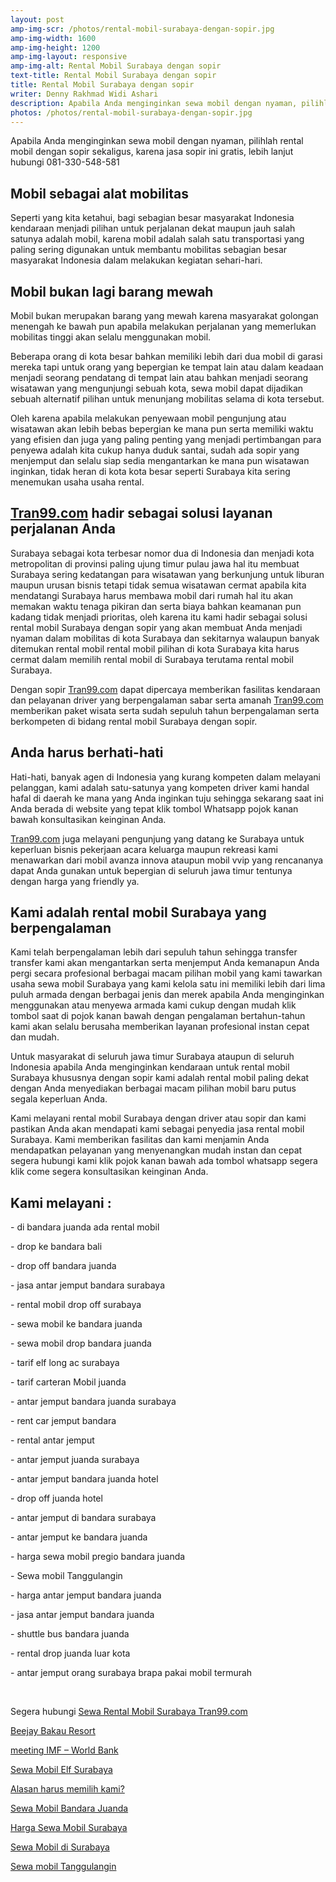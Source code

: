 ```yaml
---
layout: post
amp-img-scr: /photos/rental-mobil-surabaya-dengan-sopir.jpg
amp-img-width: 1600
amp-img-height: 1200
amp-img-layout: responsive
amp-img-alt: Rental Mobil Surabaya dengan sopir
text-title: Rental Mobil Surabaya dengan sopir
title: Rental Mobil Surabaya dengan sopir
writer: Denny Rakhmad Widi Ashari
description: Apabila Anda menginginkan sewa mobil dengan nyaman, pilihlah rental mobil dengan sopir sekaligus, karena jasa sopir ini gratis, lebih lanjut hubungi 081-330-548-581
photos: /photos/rental-mobil-surabaya-dengan-sopir.jpg
---
```

<p class="post">Apabila Anda menginginkan sewa mobil dengan nyaman, pilihlah rental mobil dengan sopir sekaligus, karena jasa sopir ini gratis, lebih lanjut hubungi 081-330-548-581
</p>

<h2 class="post">Mobil sebagai alat mobilitas </h2>
<p class="post">Seperti yang kita ketahui, bagi sebagian besar masyarakat Indonesia kendaraan menjadi pilihan untuk perjalanan dekat maupun jauh salah satunya adalah mobil, karena mobil adalah salah satu transportasi yang paling sering digunakan untuk membantu mobilitas sebagian besar masyarakat Indonesia dalam melakukan kegiatan sehari-hari. </p>

<h2 class="post">Mobil bukan lagi barang mewah </h2>
<p class="post">Mobil bukan merupakan barang yang mewah karena masyarakat golongan menengah ke bawah pun apabila melakukan perjalanan yang memerlukan mobilitas tinggi akan selalu menggunakan mobil. </p>
<p class="post">Beberapa orang di kota besar bahkan memiliki lebih dari dua mobil di garasi mereka tapi untuk orang yang bepergian ke tempat lain atau dalam keadaan menjadi seorang pendatang di tempat lain atau bahkan menjadi seorang wisatawan yang mengunjungi sebuah kota, sewa mobil dapat dijadikan sebuah alternatif pilihan untuk menunjang mobilitas selama di kota tersebut. </p>
<p class="post">Oleh karena apabila melakukan penyewaan mobil pengunjung atau wisatawan akan lebih bebas bepergian ke mana pun serta memiliki waktu yang efisien dan juga yang paling penting yang menjadi pertimbangan para penyewa adalah kita cukup hanya duduk santai, sudah ada sopir yang menjemput dan selalu siap sedia mengantarkan ke mana pun wisatawan inginkan, tidak heran di kota kota besar seperti Surabaya kita sering menemukan usaha usaha rental. </p>

<amp-img class="post" src="/photos/rental-mobil-surabaya-dengan-sopir-2.jpg" width="899" height="1599" layout="responsive" alt="Rental Mobil Surabaya dengan sopir"></amp-img>

<h2 class="post"><a href="https://tran99.com/">Tran99.com</a> hadir sebagai solusi layanan perjalanan Anda </h2>
<p class="post">Surabaya sebagai kota terbesar nomor dua di Indonesia dan menjadi kota metropolitan di provinsi paling ujung timur pulau jawa hal itu membuat Surabaya sering kedatangan para wisatawan yang berkunjung untuk liburan maupun urusan bisnis tetapi tidak semua wisatawan cermat apabila kita mendatangi Surabaya harus membawa mobil dari rumah hal itu akan memakan waktu tenaga pikiran dan serta biaya bahkan keamanan pun kadang tidak menjadi prioritas, oleh karena itu kami hadir sebagai solusi rental mobil Surabaya dengan sopir yang akan membuat Anda menjadi nyaman dalam mobilitas di kota Surabaya dan sekitarnya walaupun banyak ditemukan rental mobil rental mobil pilihan di kota Surabaya kita harus cermat dalam memilih rental mobil di Surabaya terutama rental mobil Surabaya. </p>
<p class="post">Dengan sopir <a href="https://tran99.com/">Tran99.com</a> dapat dipercaya memberikan fasilitas kendaraan dan pelayanan driver yang berpengalaman sabar serta amanah <a href="https://tran99.com/">Tran99.com</a> memberikan paket wisata serta sudah sepuluh tahun berpengalaman serta berkompeten di bidang rental mobil Surabaya dengan sopir. </p>

<h2 class="post">Anda harus berhati-hati </h2>
<p class="post">Hati-hati, banyak agen di Indonesia yang kurang kompeten dalam melayani pelanggan, kami adalah satu-satunya yang kompeten driver kami handal hafal di daerah ke mana yang Anda inginkan tuju sehingga sekarang saat ini Anda berada di website yang tepat klik tombol Whatsapp pojok kanan bawah konsultasikan keinginan Anda.  </p>
<p class="post"><a href="https://tran99.com/">Tran99.com</a> juga melayani pengunjung yang datang ke Surabaya untuk keperluan bisnis pekerjaan acara keluarga maupun rekreasi kami menawarkan dari mobil avanza innova ataupun mobil vvip yang rencananya dapat Anda gunakan untuk bepergian di seluruh jawa timur tentunya dengan harga yang friendly ya.
 </p>

<h2 class="post">Kami adalah rental mobil Surabaya yang berpengalaman </h2>
<p class="post">Kami telah berpengalaman lebih dari sepuluh tahun sehingga transfer transfer kami akan mengantarkan serta menjemput Anda kemanapun Anda pergi secara profesional berbagai macam pilihan mobil yang kami tawarkan usaha sewa mobil Surabaya yang kami kelola satu ini memiliki lebih dari lima puluh armada dengan berbagai jenis dan merek apabila Anda menginginkan menggunakan atau menyewa armada kami cukup dengan mudah klik tombol saat di pojok kanan bawah dengan pengalaman bertahun-tahun kami akan selalu berusaha memberikan layanan profesional instan cepat dan mudah. </p>
<p class="post">Untuk masyarakat di seluruh jawa timur Surabaya ataupun di seluruh Indonesia apabila Anda menginginkan kendaraan untuk rental mobil Surabaya khususnya dengan sopir kami adalah rental mobil paling dekat dengan Anda menyediakan berbagai macam pilihan mobil baru putus segala keperluan Anda. </p>
<p class="post">Kami melayani rental mobil Surabaya dengan driver atau sopir dan kami pastikan Anda akan mendapati kami sebagai penyedia jasa rental mobil Surabaya. 
Kami memberikan fasilitas dan kami menjamin Anda mendapatkan pelayanan yang menyenangkan mudah instan dan cepat segera hubungi kami klik pojok kanan bawah ada tombol whatsapp segera klik come segera konsultasikan keinginan Anda.
 </p>

<amp-img class="post" src="/photos/rental-mobil-surabaya-dengan-sopir-5.jpg" width="1152" height="864" layout="responsive" alt="Rental Mobil Surabaya dengan sopir"></amp-img>

<h2 class="post"></h2>
<h2 class="post">Kami melayani :</h2>
<p class="post">- di bandara juanda ada rental mobil</p>
<p class="post">- drop ke bandara bali</p>
<p class="post">- drop off bandara juanda</p>
<p class="post">- jasa antar jemput bandara surabaya</p>
<p class="post">- rental mobil drop off surabaya</p>
<p class="post">- sewa mobil ke bandara juanda</p>
<p class="post">- sewa mobil drop bandara juanda</p>
<p class="post">- tarif elf long ac surabaya</p>
<p class="post">- tarif carteran Mobil juanda</p>
<p class="post">- antar jemput bandara juanda surabaya</p>
<p class="post">- rent car jemput bandara</p>
<p class="post">- rental antar jemput</p>
<p class="post">- antar jemput juanda surabaya</p>
<p class="post">- antar jemput bandara juanda hotel</p>
<p class="post">- drop off juanda hotel</p>
<p class="post">- antar jemput di bandara surabaya </p>
<p class="post">- antar jemput ke bandara juanda</p>
<p class="post">- harga sewa mobil pregio bandara juanda</p>
<p class="post">- Sewa mobil Tanggulangin</p>
<p class="post">- harga antar jemput bandara juanda</p>
<p class="post">- jasa antar jemput bandara juanda</p>
<p class="post">- shuttle bus bandara juanda</p>
<p class="post">- rental drop juanda luar kota</p>
<p class="post">- antar jemput orang surabaya brapa pakai mobil termurah</p>
<p class="post"><br></p>
<p class="post">Segera hubungi <a href="https://tran99.com/">Sewa Rental Mobil Surabaya Tran99.com</a></p>
<p class="post"><a href="https://tran99.com/2018/04/12/beejay-bakau-resort/">Beejay Bakau Resort</a></p>
<p class="post"><a href="https://tran99.com/2018/10/05/rental-annual-meeting-imf-world-bank-di-bali/">meeting IMF – World Bank</a></p>
<p class="post"><a href="https://tran99.com/2018/09/28/sewa-mobil-elf-surabaya/">Sewa Mobil Elf Surabaya</a></p>
<p class="post"><a href="https://tran99.com/2018/11/05/keunggulan-rental-mobil-surabaya/">Alasan harus memilih kami?</a></p>
<p class="post"><a href="https://tran99.com/2018/07/23/sewa-mobil-bandara-juanda/">Sewa Mobil Bandara Juanda</a></p>
<p class="post"><a href="https://tran99.com/2018/06/21/harga-sewa-mobil-surabaya/">Harga Sewa Mobil Surabaya</a></p>
<p class="post"><a href="https://tran99.com/2018/05/27/sewa-mobil-di-surabaya/">Sewa Mobil di Surabaya</a></p>
<p class="post"><a href="https://tran99.com/2018/08/16/sewa-mobil-tanggulangin/">Sewa mobil Tanggulangin</a></p>
<br>